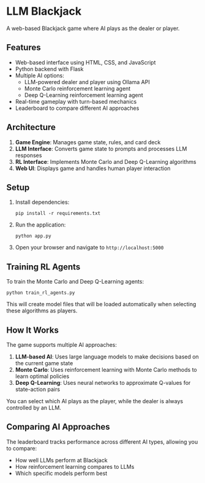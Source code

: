# LLM Blackjack

A web-based Blackjack game where AI plays as the dealer or player.

## Features

- Web-based interface using HTML, CSS, and JavaScript
- Python backend with Flask
- Multiple AI options:
  - LLM-powered dealer and player using Ollama API
  - Monte Carlo reinforcement learning agent
  - Deep Q-Learning reinforcement learning agent
- Real-time gameplay with turn-based mechanics
- Leaderboard to compare different AI approaches

## Architecture

1. **Game Engine**: Manages game state, rules, and card deck
2. **LLM Interface**: Converts game state to prompts and processes LLM responses
3. **RL Interface**: Implements Monte Carlo and Deep Q-Learning algorithms
4. **Web UI**: Displays game and handles human player interaction

## Setup

1. Install dependencies:
   ```
   pip install -r requirements.txt
   ```

2. Run the application:
   ```
   python app.py
   ```

3. Open your browser and navigate to `http://localhost:5000`

## Training RL Agents

To train the Monte Carlo and Deep Q-Learning agents:

```
python train_rl_agents.py
```

This will create model files that will be loaded automatically when selecting these algorithms as players.

## How It Works

The game supports multiple AI approaches:

1. **LLM-based AI**: Uses large language models to make decisions based on the current game state
2. **Monte Carlo**: Uses reinforcement learning with Monte Carlo methods to learn optimal policies
3. **Deep Q-Learning**: Uses neural networks to approximate Q-values for state-action pairs

You can select which AI plays as the player, while the dealer is always controlled by an LLM.

## Comparing AI Approaches

The leaderboard tracks performance across different AI types, allowing you to compare:
- How well LLMs perform at Blackjack
- How reinforcement learning compares to LLMs
- Which specific models perform best